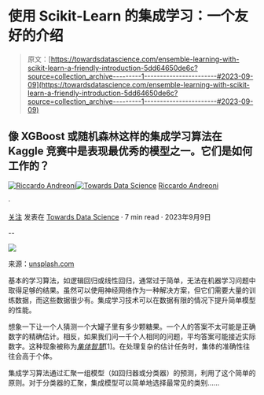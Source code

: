 # 使用 Scikit-Learn 的集成学习：一个友好的介绍

> 原文：[https://towardsdatascience.com/ensemble-learning-with-scikit-learn-a-friendly-introduction-5dd64650de6c?source=collection_archive---------1-----------------------#2023-09-09](https://towardsdatascience.com/ensemble-learning-with-scikit-learn-a-friendly-introduction-5dd64650de6c?source=collection_archive---------1-----------------------#2023-09-09)

## 像 XGBoost 或随机森林这样的集成学习算法在 Kaggle 竞赛中是表现最优秀的模型之一。它们是如何工作的？

[](https://medium.com/@riccardo.andreoni?source=post_page-----5dd64650de6c--------------------------------)[![Riccardo Andreoni](../Images/5e22581e419639b373019a809d6e65c1.png)](https://medium.com/@riccardo.andreoni?source=post_page-----5dd64650de6c--------------------------------)[](https://towardsdatascience.com/?source=post_page-----5dd64650de6c--------------------------------)[![Towards Data Science](../Images/a6ff2676ffcc0c7aad8aaf1d79379785.png)](https://towardsdatascience.com/?source=post_page-----5dd64650de6c--------------------------------) [Riccardo Andreoni](https://medium.com/@riccardo.andreoni?source=post_page-----5dd64650de6c--------------------------------)

·

[关注](https://medium.com/m/signin?actionUrl=https%3A%2F%2Fmedium.com%2F_%2Fsubscribe%2Fuser%2F76784541161c&operation=register&redirect=https%3A%2F%2Ftowardsdatascience.com%2Fensemble-learning-with-scikit-learn-a-friendly-introduction-5dd64650de6c&user=Riccardo+Andreoni&userId=76784541161c&source=post_page-76784541161c----5dd64650de6c---------------------post_header-----------) 发表在 [Towards Data Science](https://towardsdatascience.com/?source=post_page-----5dd64650de6c--------------------------------) · 7 min read · 2023年9月9日 [](https://medium.com/m/signin?actionUrl=https%3A%2F%2Fmedium.com%2F_%2Fvote%2Ftowards-data-science%2F5dd64650de6c&operation=register&redirect=https%3A%2F%2Ftowardsdatascience.com%2Fensemble-learning-with-scikit-learn-a-friendly-introduction-5dd64650de6c&user=Riccardo+Andreoni&userId=76784541161c&source=-----5dd64650de6c---------------------clap_footer-----------)

--

[](https://medium.com/m/signin?actionUrl=https%3A%2F%2Fmedium.com%2F_%2Fbookmark%2Fp%2F5dd64650de6c&operation=register&redirect=https%3A%2F%2Ftowardsdatascience.com%2Fensemble-learning-with-scikit-learn-a-friendly-introduction-5dd64650de6c&source=-----5dd64650de6c---------------------bookmark_footer-----------)![](../Images/d2fbdc1ade153ba4bfe5318e61d89304.png)

来源：[unsplash.com](https://unsplash.com/photos/0u_vbeOkMpk)

基本的学习算法，如逻辑回归或线性回归，通常过于简单，无法在机器学习问题中取得足够的结果。虽然可以使用神经网络作为一种解决方案，但它们需要大量的训练数据，而这些数据很少有。集成学习技术可以在数据有限的情况下提升简单模型的性能。

想象一下让一个人猜测一个大罐子里有多少颗糖果。一个人的答案不太可能是正确数字的精确估计。相反，如果我们问一千个人相同的问题，平均答案可能接近实际数字。这种现象被称为[*集体智慧*](https://en.wikipedia.org/wiki/Wisdom_of_the_crowd)[1]。在处理复杂的估计任务时，集体的准确性往往会高于个体。

集成学习算法通过汇聚一组模型（如回归器或分类器）的预测，利用了这个简单的原则。对于分类器的汇聚，集成模型可以简单地选择最常见的类别……
